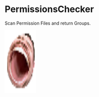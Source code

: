 # PermissionsChecker

Scan Permission Files and return Groups.

<img src="button.png" alt="Hey" width="100" height="200">

